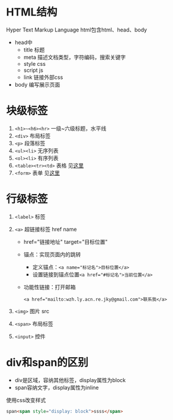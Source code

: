 # HTML结构
Hyper Text Markup Language
html包含html、head、body
- head中
    - title 标题
    - meta 描述文档类型，字符编码，搜索关键字
    - style css
    - script js
    - link 链接外部css
- body 编写展示页面


# 块级标签
1. `<h1>~<h6><hr>` 一级~六级标题，水平线
2. `<div>` 布局标签
3. `<p>` 段落标签
4. `<ul><li>` 无序列表
5. `<ol><li>` 有序列表
6. `<table><tr><td>` 表格
    见[这里](./1007-表格.md)
7. `<form>` 表单
    见[这里](./1007-表单.md)

# 行级标签
1. `<label>` 标签
2. `<a>` 超链接标签 href name
    - href="链接地址" target="目标位置"
    - 锚点：实现页面内的跳转
      - 定义锚点：`<a name="标记名">目标位置</a>`
      - 设置链接到锚点位置`<a href="#标记名">当前位置</a>`
    - 功能性链接：打开邮箱

        `<a href="mailto:wzh.ly.acn.re.jky@gmail.com">联系我</a>`
    
3. `<img>` 图片 src
4. `<span>` 布局标签
5. `<input>` 控件

# div和span的区别
- div是区域，容纳其他标签，display属性为block
- span容纳文字，display属性为inline

使用css改变样式
```html
span<span style="display: block">ssss</span>
```
